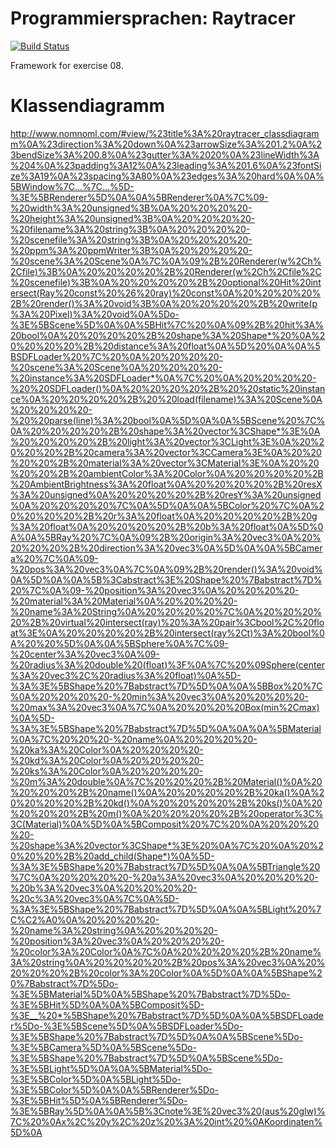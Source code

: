 Programmiersprachen: Raytracer
===========

[![Build Status](https://travis-ci.org/heinrich-foto/programmiersprachen-raytracer.svg)](http://travis-ci.org/heinrich-foto/programmiersprachen-raytracer)

Framework for exercise 08.
# Klassendiagramm
http://www.nomnoml.com/#view/%23title%3A%20raytracer_classdiagramm%0A%23direction%3A%20down%0A%23arrowSize%3A%201.2%0A%23bendSize%3A%200.8%0A%23gutter%3A%2020%0A%23lineWidth%3A%204%0A%23padding%3A12%0A%23leading%3A%201.6%0A%23fontSize%3A19%0A%23spacing%3A80%0A%23edges%3A%20hard%0A%0A%5BWindow%7C...%7C...%5D-%3E%5BRenderer%5D%0A%0A%5BRenderer%0A%7C%09-%20width%3A%20unsigned%3B%0A%20%20%20%20-%20height%3A%20unsigned%3B%0A%20%20%20%20-%20filename%3A%20string%3B%0A%20%20%20%20-%20scenefile%3A%20string%3B%0A%20%20%20%20-%20ppm%3A%20ppmWriter%3B%0A%20%20%20%20-%20scene%3A%20Scene%0A%7C%0A%09%2B%20Renderer(w%2Ch%2Cfile)%3B%0A%20%20%20%20%2B%20Renderer(w%2Ch%2Cfile%2C%20scenefile)%3B%0A%20%20%20%20%2B%20optional%20Hit%20intersect(Ray%20const%20%26%20ray)%20const%0A%20%20%20%20%2B%20render()%3A%20void%3B%0A%20%20%20%20%2B%20write(p%3A%20Pixel)%3A%20void%0A%5Do-%3E%5BScene%5D%0A%0A%5BHit%7C%20%0A%09%2B%20hit%3A%20bool%0A%20%20%20%20%2B%20shape%3A%20Shape*%20%0A%20%20%20%20%2B%20distance%3A%20float%0A%5D%20%0A%0A%5BSDFLoader%20%7C%20%0A%20%20%20%20-%20scene%3A%20Scene%0A%20%20%20%20-%20instance%3A%20SDFLoader*%0A%7C%20%0A%20%20%20%20-%20%20SDFLoader()%0A%20%20%20%20%2B%20%20static%20instance%0A%20%20%20%20%2B%20%20load(filename)%3A%20Scene%0A%20%20%20%20-%20%20parse(line)%3A%20bool%0A%5D%0A%0A%5BScene%20%7C%0A%20%20%20%20%2B%20shape%3A%20vector%3CShape*%3E%0A%20%20%20%20%2B%20light%3A%20vector%3CLight%3E%0A%20%20%20%20%2B%20camera%3A%20vector%3CCamera%3E%0A%20%20%20%20%2B%20material%3A%20vector%3CMaterial%3E%0A%20%20%20%20%2B%20ambientColor%3A%20Color%0A%20%20%20%20%2B%20AmbientBrightness%3A%20float%0A%20%20%20%20%2B%20resX%3A%20unsigned%0A%20%20%20%20%2B%20resY%3A%20unsigned%0A%20%20%20%20%7C%0A%5D%0A%0A%5BColor%20%7C%0A%20%20%20%20%2B%20r%3A%20float%0A%20%20%20%20%2B%20g%3A%20float%0A%20%20%20%20%2B%20b%3A%20float%0A%5D%0A%0A%5BRay%20%7C%0A%09%2B%20origin%3A%20vec3%0A%20%20%20%20%2B%20direction%3A%20vec3%0A%5D%0A%0A%5BCamera%20%7C%0A%09-%20pos%3A%20vec3%0A%7C%0A%09%2B%20render()%3A%20void%0A%5D%0A%0A%5B%3Cabstract%3E%20Shape%20%7Babstract%7D%20%7C%0A%09-%20position%3A%20vec3%0A%20%20%20%20-%20material%3A%20Material%0A%20%20%20%20-%20name%3A%20String%0A%20%20%20%20%7C%0A%20%20%20%20%2B%20virtual%20intersect(ray)%20%3A%20pair%3Cbool%2C%20float%3E%0A%20%20%20%20%2B%20intersect(ray%2Ct)%3A%20bool%0A%20%20%5D%0A%0A%5BSphere%0A%7C%09-%20center%3A%20vec3%0A%09-%20radius%3A%20double%20(float)%3F%0A%7C%20%09Sphere(center%3A%20vec3%2C%20radius%3A%20float)%0A%5D-%3A%3E%5BShape%20%7Babstract%7D%5D%0A%0A%5BBox%20%7C%0A%20%20%20%20-%20min%3A%20vec3%0A%20%20%20%20-%20max%3A%20vec3%0A%7C%0A%20%20%20%20Box(min%2Cmax)%0A%5D-%3A%3E%5BShape%20%7Babstract%7D%5D%0A%0A%0A%5BMaterial%0A%7C%20%20%20-%20name%0A%20%20%20%20-%20ka%3A%20Color%0A%20%20%20%20-%20kd%3A%20Color%0A%20%20%20%20-%20ks%3A%20Color%0A%20%20%20%20-%20m%3A%20double%0A%7C%20%20%20%2B%20Material()%0A%20%20%20%20%2B%20name()%0A%20%20%20%20%2B%20ka()%0A%20%20%20%20%2B%20kd()%0A%20%20%20%20%2B%20ks()%0A%20%20%20%20%2B%20m()%0A%20%20%20%20%2B%20operator%3C%3C(Material)%0A%5D%0A%5BComposit%20%7C%20%0A%20%20%20%20-%20shape%3A%20vector%3CShape*%3E%20%0A%7C%20%0A%20%20%20%20%2B%20add_child(Shape*)%0A%5D-%3A%3E%5BShape%20%7Babstract%7D%5D%0A%0A%5BTriangle%20%7C%0A%20%20%20%20-%20a%3A%20vec3%0A%20%20%20%20-%20b%3A%20vec3%0A%20%20%20%20-%20c%3A%20vec3%0A%7C%0A%5D-%3A%3E%5BShape%20%7Babstract%7D%5D%0A%0A%5BLight%20%7C%C2%A0%0A%20%20%20%20-%20name%3A%20string%0A%20%20%20%20-%20position%3A%20vec3%0A%20%20%20%20-%20color%3A%20Color%0A%7C%0A%20%20%20%20%2B%20name%3A%20string%0A%20%20%20%20%2B%20pos%3A%20vec3%0A%20%20%20%20%2B%20color%3A%20Color%0A%5D%0A%0A%5BShape%20%7Babstract%7D%5Do-%3E%5BMaterial%5D%0A%5BShape%20%7Babstract%7D%5Do-%3E%5BHit%5D%0A%0A%5BComposit%5D-%3E__%20*%5BShape%20%7Babstract%7D%5D%0A%0A%5BSDFLoader%5Do-%3E%5BScene%5D%0A%5BSDFLoader%5Do-%3E%5BShape%20%7Babstract%7D%5D%0A%0A%5BScene%5Do-%3E%5BCamera%5D%0A%5BScene%5Do-%3E%5BShape%20%7Babstract%7D%5D%0A%5BScene%5Do-%3E%5BLight%5D%0A%0A%5BMaterial%5Do-%3E%5BColor%5D%0A%5BLight%5Do-%3E%5BColor%5D%0A%0A%5BRenderer%5Do-%3E%5BHit%5D%0A%5BRenderer%5Do-%3E%5BRay%5D%0A%0A%5B%3Cnote%3E%20vec3%20(aus%20glw)%7C%20%0Ax%2C%20y%2C%20z%20%3A%20int%20%0AKoordinaten%5D%0A